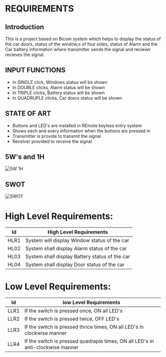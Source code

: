 # REQUIREMENTS    
## Introduction

This is a project based on Bicom system which helps to display the status of the car doors, status of the
window,s of four sides, status of Alarm and the Car battery information where transmitter sends the signal and 
reciever recieves the signal.

## INPUT FUNCTIONS
* In SINGLE click, Windows status will be shown
* In DOUBLE clicks, Alarm status will be shown
* In TRIPLE clicks, Battery status will be shown
* In QUADRUPLE clicks, Car doors status will be shown

## STATE OF ART
* Buttons and LED's are installed in REmote keyless entry system
* Shows each and every information when the buttons are pressed in  
* Transmitter is provide to transmit the signal
* Receiver provided to receive the signal

## 5W's and 1H
![5W 1H](https://user-images.githubusercontent.com/98849090/157836438-4c969c68-5645-494f-b818-9c52547a2ef7.png)



## SWOT
![SWOT](https://user-images.githubusercontent.com/98849090/157830209-d6c72982-d75f-49db-a9d3-d8c878601228.png)

# High Level Requirements:

|Id|High Level Requirements|
|---|-----------------------|
|HLR1|System will display Window status of the car|
|HL02|System shall display Alarm status of the car|
|HL03|System shall display Battery status of the car|
|HL04|System shall display Door status of the car|

# Low Level Requirements:

|Id|     low Level Requirements|
|---|-----------------------| 
|LLR1|If the switch is pressed once, ON all LED's|
|LLR2|If the switch is pressed twice, OFF LED's|
|LLR3|If the switch is pressed thrice times, ON all LED's in clockwise manner|
|LLR4|If the switch is pressed quadraple times, ON all LED's in anti-clockwise manner|



